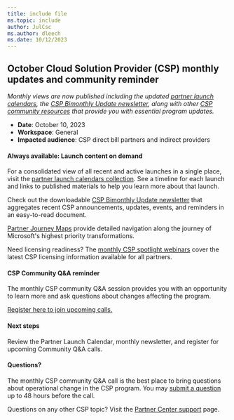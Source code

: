 ```yaml
---
title: include file
ms.topic: include
author: JulCsc
ms.author: dleech
ms.date: 10/12/2023
---
```


## October Cloud Solution Provider (CSP) monthly updates and community reminder

_Monthly views are now published including the updated [partner launch calendars](https://partner.microsoft.com/resources/collection/partner-launch-calendar#/), the [CSP Bimonthly Update newsletter](https://partner.microsoft.com/resources/collection/csp-monthly-update#/), along with other [CSP community resources](https://partner.microsoft.com/resources/collection/csp-community-collection#/) that provide you with essential program updates._

- **Date**: October 10, 2023
- **Workspace**: General
- **Impacted audience**: CSP direct bill partners and indirect providers

#### Always available: Launch content on demand

For a consolidated view of all recent and active launches in a single place, visit the [partner launch calendars collection](https://partner.microsoft.com/resources/collection/partner-launch-calendar#/). See a timeline for each launch and links to published materials to help you learn more about that launch.

Check out the downloadable [CSP Bimonthly Update newsletter](https://partner.microsoft.com/resources/collection/csp-monthly-update#/) that aggregates recent CSP announcements, updates, events, and reminders in an easy-to-read document.

[Partner Journey Maps](https://partner.microsoft.com/resources/assets#/?search=partner%20journey%20map&sort=updated) provide detailed navigation along the journey of Microsoft's highest priority transformations.

Need licensing readiness? The [monthly CSP spotlight webinars](https://commercial_licensing.eventbuilder.com/YearToDate_ALL) cover the latest CSP licensing information available for all partners.

#### CSP Community Q&A reminder

The monthly CSP community Q&A session provides you with an opportunity to learn more and ask questions about changes affecting the program.

[Register here to join upcoming calls.](https://globalpbocomm.eventbuilder.com/GlobalCSP?source=ReminderComm)

#### Next steps

Review the Partner Launch Calendar, monthly newsletter, and register for upcoming Community Q&A calls.

#### Questions?

The monthly CSP community Q&A call is the best place to bring questions about operational change in the CSP program. You may [submit a question](https://forms.office.com/Pages/ResponsePage.aspx?id=v4j5cvGGr0GRqy180BHbRxPCM-dj381FjgaymDol2YRUMzVUNE5VRDU0RzlOSVBQUEhFSFhRU05HWCQlQCN0PWcu) up to 48 hours before the call.

Questions on any other CSP topic? Visit the [Partner Center support](https://partner.microsoft.com/support/?stage=1) page.
